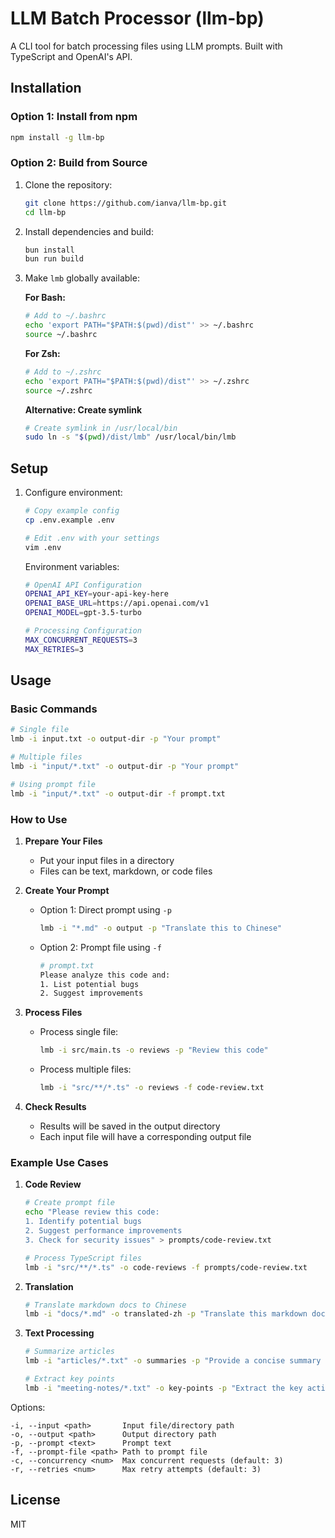 # LLM Batch Processor (llm-bp)

A CLI tool for batch processing files using LLM prompts. Built with TypeScript and OpenAI's API.

## Installation

### Option 1: Install from npm
```bash
npm install -g llm-bp
```

### Option 2: Build from Source
1. Clone the repository:
   ```bash
   git clone https://github.com/ianva/llm-bp.git
   cd llm-bp
   ```

2. Install dependencies and build:
   ```bash
   bun install
   bun run build
   ```

3. Make `lmb` globally available:

   **For Bash:**
   ```bash
   # Add to ~/.bashrc
   echo 'export PATH="$PATH:$(pwd)/dist"' >> ~/.bashrc
   source ~/.bashrc
   ```

   **For Zsh:**
   ```bash
   # Add to ~/.zshrc
   echo 'export PATH="$PATH:$(pwd)/dist"' >> ~/.zshrc
   source ~/.zshrc
   ```

   **Alternative: Create symlink**
   ```bash
   # Create symlink in /usr/local/bin
   sudo ln -s "$(pwd)/dist/lmb" /usr/local/bin/lmb
   ```

## Setup

1. Configure environment:
   ```bash
   # Copy example config
   cp .env.example .env
   
   # Edit .env with your settings
   vim .env
   ```

   Environment variables:
   ```bash
   # OpenAI API Configuration
   OPENAI_API_KEY=your-api-key-here
   OPENAI_BASE_URL=https://api.openai.com/v1
   OPENAI_MODEL=gpt-3.5-turbo

   # Processing Configuration
   MAX_CONCURRENT_REQUESTS=3
   MAX_RETRIES=3
   ```

## Usage

### Basic Commands
```bash
# Single file
lmb -i input.txt -o output-dir -p "Your prompt"

# Multiple files
lmb -i "input/*.txt" -o output-dir -p "Your prompt"

# Using prompt file
lmb -i "input/*.txt" -o output-dir -f prompt.txt
```

### How to Use

1. **Prepare Your Files**
   - Put your input files in a directory
   - Files can be text, markdown, or code files

2. **Create Your Prompt**
   - Option 1: Direct prompt using `-p`
     ```bash
     lmb -i "*.md" -o output -p "Translate this to Chinese"
     ```
   - Option 2: Prompt file using `-f`
     ```bash
     # prompt.txt
     Please analyze this code and:
     1. List potential bugs
     2. Suggest improvements
     ```

3. **Process Files**
   - Process single file:
     ```bash
     lmb -i src/main.ts -o reviews -p "Review this code"
     ```
   - Process multiple files:
     ```bash
     lmb -i "src/**/*.ts" -o reviews -f code-review.txt
     ```

4. **Check Results**
   - Results will be saved in the output directory
   - Each input file will have a corresponding output file

### Example Use Cases

1. **Code Review**
   ```bash
   # Create prompt file
   echo "Please review this code:
   1. Identify potential bugs
   2. Suggest performance improvements
   3. Check for security issues" > prompts/code-review.txt

   # Process TypeScript files
   lmb -i "src/**/*.ts" -o code-reviews -f prompts/code-review.txt
   ```

2. **Translation**
   ```bash
   # Translate markdown docs to Chinese
   lmb -i "docs/*.md" -o translated-zh -p "Translate this markdown document to Chinese. Keep the markdown formatting intact."
   ```

3. **Text Processing**
   ```bash
   # Summarize articles
   lmb -i "articles/*.txt" -o summaries -p "Provide a concise summary of this article in 3 paragraphs."

   # Extract key points
   lmb -i "meeting-notes/*.txt" -o key-points -p "Extract the key action items and decisions from these meeting notes."
   ```

Options:
```
-i, --input <path>       Input file/directory path
-o, --output <path>      Output directory path
-p, --prompt <text>      Prompt text
-f, --prompt-file <path> Path to prompt file
-c, --concurrency <num>  Max concurrent requests (default: 3)
-r, --retries <num>      Max retry attempts (default: 3)
```

## License

MIT
